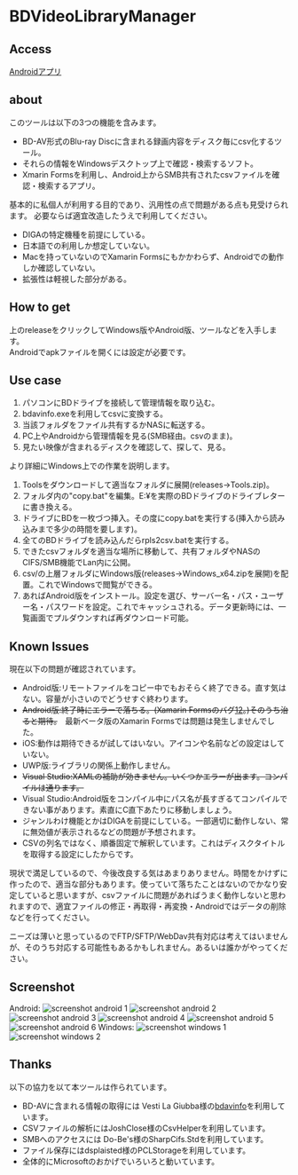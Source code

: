 # BDVideoLibraryManager
## Access
[Androidアプリ](https://play.google.com/store/apps/details?id=com.github.kurema.BDVideoLibraryManager)
## about
このツールは以下の3つの機能を含みます。
* BD-AV形式のBlu-ray Discに含まれる録画内容をディスク毎にcsv化するツール。
* それらの情報をWindowsデスクトップ上で確認・検索するソフト。
* Xmarin Formsを利用し、Android上からSMB共有されたcsvファイルを確認・検索するアプリ。

基本的に私個人が利用する目的であり、汎用性の点で問題がある点も見受けられます。
必要ならば適宜改造したうえで利用してください。
* DIGAの特定機種を前提にしている。
* 日本語での利用しか想定していない。
* Macを持っていないのでXamarin Formsにもかかわらず、Androidでの動作しか確認していない。
* 拡張性は軽視した部分がある。

## How to get
上のreleaseをクリックしてWindows版やAndroid版、ツールなどを入手します。  
Androidでapkファイルを開くには設定が必要です。

## Use case
1. パソコンにBDドライブを接続して管理情報を取り込む。
2. bdavinfo.exeを利用してcsvに変換する。
3. 当該フォルダをファイル共有するかNASに転送する。
4. PC上やAndroidから管理情報を見る(SMB経由。csvのまま)。
5. 見たい映像が含まれるディスクを確認して、探して、見る。

より詳細にWindows上での作業を説明します。
1. Toolsをダウンロードして適当なフォルダに展開(releases→Tools.zip)。
2. フォルダ内の"copy.bat"を編集。E:¥を実際のBDドライブのドライブレターに書き換える。
3. ドライブにBDを一枚づつ挿入。その度にcopy.batを実行する(挿入から読み込みまで多少の時間を要します)。
4. 全てのBDドライブを読み込んだらrpls2csv.batを実行する。
5. できたcsvフォルダを適当な場所に移動して、共有フォルダやNASのCIFS/SMB機能でLan内に公開。
6. csv/の上層フォルダにWindows版(releases→Windows_x64.zipを展開)を配置。これでWindowsで閲覧ができる。
7. あればAndroid版をインストール。設定を選び、サーバー名・パス・ユーザー名・パスワードを設定。これでキャッシュされる。データ更新時には、一覧画面でプルダウンすれば再ダウンロード可能。

## Known Issues
現在以下の問題が確認されています。
* Android版:リモートファイルをコピー中でもおそらく終了できる。直す気はない。容量が小さいのでどうせすぐ終わります。
* ~~Android版:終了時にエラーで落ちる。(Xamarin Formsのバグ[1](https://forums.xamarin.com/discussion/81793/back-button-from-causes-crash-on-android-when-page-is-masterdetail)[2](https://bugzilla.xamarin.com/show_bug.cgi?id=46494)。)そのうち治ると期待。~~　最新ベータ版のXamarin Formsでは問題は発生しませんでした。
* iOS:動作は期待できるが試してはいない。アイコンや名前などの設定はしていない。
* UWP版:ライブラリの関係上動作しません。
* ~~Visual Studio:XAMLの補助が効きません。いくつかエラーが出ます。コンパイルは通ります。~~
* Visual Studio:Android版をコンパイル中にパス名が長すぎるてコンパイルできない事があります。素直にC直下あたりに移動しましょう。
* ジャンルわけ機能とかはDIGAを前提にしている。一部適切に動作しない、常に無効値が表示されるなどの問題が予想されます。
* CSVの列名ではなく、順番固定で解釈しています。これはディスクタイトルを取得する設定にしたからです。

現状で満足しているので、今後改良する気はあまりありません。時間をかけずに作ったので、適当な部分もあります。使っていて落ちたことはないのでかなり安定していると思いますが、csvファイルに問題があればうまく動作しないと思われますので、適宜ファイルの修正・再取得・再変換・Androidではデータの削除などを行ってください。

ニーズは薄いと思っているのでFTP/SFTP/WebDav共有対応は考えてはいませんが、そのうち対応する可能性もあるかもしれません。あるいは誰かがやってください。

## Screenshot
Android:
![screenshot android 1](res/screenshot/01.png)
![screenshot android 2](res/screenshot/02.png)
![screenshot android 3](res/screenshot/03.png)
![screenshot android 4](res/screenshot/04.png)
![screenshot android 5](res/screenshot/05.png)
![screenshot android 6](res/screenshot/06.png)
Windows:
![screenshot windows 1](res/screenshot/desktop01.png)
![screenshot windows 2](res/screenshot/desktop02.png)


## Thanks
以下の協力を以て本ツールは作られています。
* BD-AVに含まれる情報の取得には Vesti La Giubba様の[bdavinfo](http://saysaysay.net/bdavtool/bdavinfo)を利用しています。
* CSVファイルの解析にはJoshClose様のCsvHelperを利用しています。
* SMBへのアクセスには Do-Be's様のSharpCifs.Stdを利用しています。
* ファイル保存にはdsplaisted様のPCLStorageを利用しています。
* 全体的にMicrosoftのおかげでいろいろと動いています。
